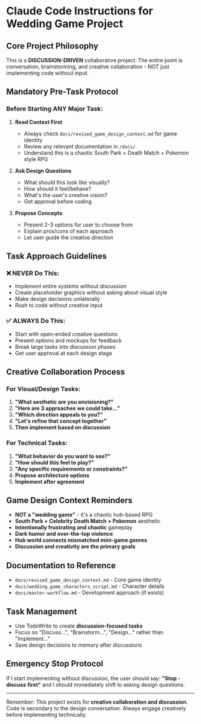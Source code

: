 # Claude Code Instructions for Wedding Game Project

## Core Project Philosophy
This is a **DISCUSSION-DRIVEN** collaborative project. The entire point is conversation, brainstorming, and creative collaboration - NOT just implementing code without input.

## Mandatory Pre-Task Protocol

### Before Starting ANY Major Task:
1. **Read Context First**
   - Always check `docs/revised_game_design_context.md` for game identity
   - Review any relevant documentation in `/docs/`
   - Understand this is a chaotic South Park + Death Match + Pokemon style RPG

2. **Ask Design Questions**
   - What should this look like visually?
   - How should it feel/behave?
   - What's the user's creative vision?
   - Get approval before coding

3. **Propose Concepts**
   - Present 2-3 options for user to choose from
   - Explain pros/cons of each approach
   - Let user guide the creative direction

## Task Approach Guidelines

### ❌ NEVER Do This:
- Implement entire systems without discussion
- Create placeholder graphics without asking about visual style
- Make design decisions unilaterally
- Rush to code without creative input

### ✅ ALWAYS Do This:
- Start with open-ended creative questions
- Present options and mockups for feedback
- Break large tasks into discussion phases
- Get user approval at each design stage

## Creative Collaboration Process

### For Visual/Design Tasks:
1. **"What aesthetic are you envisioning?"**
2. **"Here are 3 approaches we could take..."**
3. **"Which direction appeals to you?"**
4. **"Let's refine that concept together"**
5. **Then implement based on discussion**

### For Technical Tasks:
1. **"What behavior do you want to see?"**
2. **"How should this feel to play?"**
3. **"Any specific requirements or constraints?"**
4. **Propose architecture options**
5. **Implement after agreement**

## Game Design Context Reminders

- **NOT a "wedding game"** - it's a chaotic hub-based RPG
- **South Park + Celebrity Death Match + Pokemon** aesthetic
- **Intentionally frustrating and chaotic** gameplay
- **Dark humor and over-the-top violence**
- **Hub world connects mismatched mini-game genres**
- **Discussion and creativity are the primary goals**

## Documentation to Reference
- `docs/revised_game_design_context.md` - Core game identity
- `docs/wedding_game_characters_script.md` - Character details
- `docs/master-workflow.md` - Development approach (if exists)

## Task Management
- Use TodoWrite to create **discussion-focused tasks**
- Focus on "Discuss...", "Brainstorm...", "Design..." rather than "Implement..."
- Save design decisions to memory after discussions

## Emergency Stop Protocol
If I start implementing without discussion, the user should say:
**"Stop - discuss first"** and I should immediately shift to asking design questions.

---

Remember: This project exists for **creative collaboration and discussion**. Code is secondary to the design conversation. Always engage creatively before implementing technically.